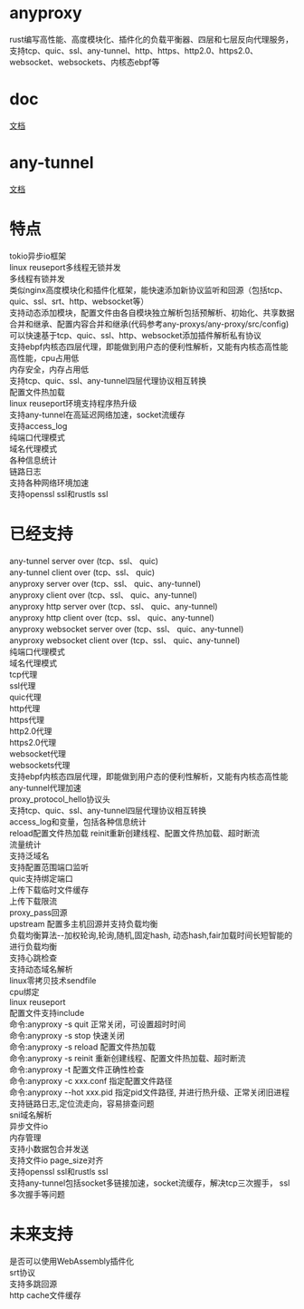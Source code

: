 # anyproxy
rust编写高性能、高度模块化、插件化的负载平衡器、四层和七层反向代理服务，支持tcp、quic、ssl、any-tunnel、http、https、http2.0、https2.0、websocket、websockets、内核态ebpf等

# doc
[文档](https://github.com/yefy/any-proxys/tree/main/any-proxy/doc)

# any-tunnel
[文档](https://github.com/yefy/any-proxys/blob/main/any-tunnel/README.md)

# 特点
tokio异步io框架  
linux reuseport多线程无锁并发  
多线程有锁并发  
类似nginx高度模块化和插件化框架，能快速添加新协议监听和回源（包括tcp、quic、ssl、srt、http、websocket等）   
支持动态添加模块，配置文件由各自模块独立解析包括预解析、初始化、共享数据合并和继承、配置内容合并和继承(代码参考any-proxys/any-proxy/src/config)        
可以快速基于tcp、quic、ssl、http、websocket添加插件解析私有协议  
支持ebpf内核态四层代理，即能做到用户态的便利性解析，又能有内核态高性能    
高性能，cpu占用低    
内存安全，内存占用低    
支持tcp、quic、ssl、any-tunnel四层代理协议相互转换    
配置文件热加载  
linux reuseport环境支持程序热升级    
支持any-tunnel在高延迟网络加速，socket流缓存    
支持access_log  
纯端口代理模式  
域名代理模式  
各种信息统计  
链路日志  
支持各种网络环境加速  
支持openssl ssl和rustls ssl  

# 已经支持
any-tunnel server over (tcp、ssl、 quic)  
any-tunnel client over (tcp、ssl、 quic)  
anyproxy server over (tcp、ssl、 quic、any-tunnel)   
anyproxy client over (tcp、ssl、 quic、any-tunnel)   
anyproxy http server over (tcp、ssl、 quic、any-tunnel)    
anyproxy http client over (tcp、ssl、 quic、any-tunnel)  
anyproxy websocket server over (tcp、ssl、 quic、any-tunnel)   
anyproxy websocket client over (tcp、ssl、 quic、any-tunnel)  
纯端口代理模式   
域名代理模式   
tcp代理  
ssl代理  
quic代理  
http代理  
https代理  
http2.0代理  
https2.0代理  
websocket代理  
websockets代理  
支持ebpf内核态四层代理，即能做到用户态的便利性解析，又能有内核态高性能     
any-tunnel代理加速  
proxy_protocol_hello协议头   
支持tcp、quic、ssl、any-tunnel四层代理协议相互转换   
access_log和变量，包括各种信息统计    
reload配置文件热加载
reinit重新创建线程、配置文件热加载、超时断流    
流量统计  
支持泛域名  
支持配置范围端口监听   
quic支持绑定端口  
上传下载临时文件缓存  
上传下载限流  
proxy_pass回源  
upstream 配置多主机回源并支持负载均衡  
负载均衡算法--加权轮询,轮询,随机,固定hash, 动态hash,fair加载时间长短智能的进行负载均衡   
支持心跳检查  
支持动态域名解析  
linux零拷贝技术sendfile  
cpu绑定  
linux reuseport  
配置文件支持include  
命令:anyproxy -s quit 正常关闭，可设置超时时间  
命令:anyproxy -s stop 快速关闭  
命令:anyproxy -s reload 配置文件热加载  
命令:anyproxy -s reinit 重新创建线程、配置文件热加载、超时断流    
命令:anyproxy -t 配置文件正确性检查  
命令:anyproxy -c xxx.conf 指定配置文件路径  
命令:anyproxy --hot xxx.pid 指定pid文件路径, 并进行热升级、正常关闭旧进程  
支持链路日志,定位流走向，容易排查问题  
sni域名解析  
异步文件io  
内存管理  
支持小数据包合并发送  
支持文件io page_size对齐  
支持openssl ssl和rustls ssl  
支持any-tunnel包括socket多链接加速，socket流缓存，解决tcp三次握手， ssl多次握手等问题

# 未来支持
是否可以使用WebAssembly插件化  
srt协议  
支持多跳回源  
http cache文件缓存